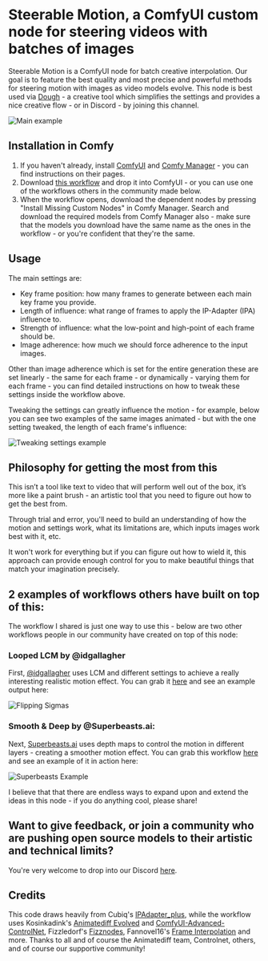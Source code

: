 # Steerable Motion, a ComfyUI custom node for steering videos with batches of images

Steerable Motion is a ComfyUI node for batch creative interpolation. Our goal is to feature the best quality and most precise and powerful methods for steering motion with images as video models evolve.	This node is best used via [Dough](https://github.com/banodoco/dough) - a creative tool which simplifies the settings and provides a nice creative flow - or in Discord - by joining this channel.

![Main example](https://github.com/banodoco/steerable-motion/blob/main/demo/main_example.gif)

## Installation in Comfy

1. If you haven't already, install [ComfyUI](https://github.com/comfyanonymous/ComfyUI) and [Comfy Manager](https://github.com/ltdrdata/ComfyUI-Manager) - you can find instructions on their pages.
2. Download [this workflow](https://raw.githubusercontent.com/banodoco/steerable-motion/main/demo/creative_interpolation_example.json) and drop it into ComfyUI - or you can use one of the workflows others in the community made below.
3. When the workflow opens, download the dependent nodes by pressing "Install Missing Custom Nodes" in Comfy Manager. Search and download the required models from Comfy Manager also - make sure that the models you download have the same name as the ones in the workflow - or you're confident that they're the same.

## Usage

The main settings are:

- Key frame position: how many frames to generate between each main key frame you provide.
- Length of influence: what range of frames to apply the IP-Adapter (IPA) influence to.
- Strength of influence: what the low-point and high-point of each frame should be.
- Image adherence: how much we should force adherence to the input images.

Other than image adherence which is set for the entire generation these are set linearly - the same for each frame - or dynamically - varying them for each frame - you can find detailed instructions on how to tweak these settings inside the workflow above.

Tweaking the settings can greatly influence the motion - for example, below you can see two examples of the same images animated - but with the one setting tweaked, the length of each frame's influence:

![Tweaking settings example](https://github.com/banodoco/steerable-motion/blob/main/demo/tweaking_settings.gif)

## Philosophy for getting the most from this

This isn’t a tool like text to video that will perform well out of the box, it’s more like a paint brush - an artistic tool that you need to figure out how to get the best from. 

Through trial and error, you'll need to build an understanding of how the motion and settings work, what its limitations are, which inputs images work best with it, etc.

It won't work for everything but if you can figure out how to wield it, this approach can provide enough control for you to make beautiful things that match your imagination precisely.

## 2 examples of workflows others have built on top of this:

The workflow I shared is just one way to use this - below are two other workflows people in our community have created on top of this node:

### Looped LCM by @idgallagher

First, [@idgallagher](https://twitter.com/idgallagher) uses LCM and different settings to achieve a really interesting realistic motion effect. You can grab it [here](https://github.com/IDGallagher/storage/blob/main/chiff_distilled_sm.json) and see an example output here:

![Flipping Sigmas](https://github.com/banodoco/steerable-motion/blob/main/demo/flipping_sigmas.gif)

### Smooth & Deep by @Superbeasts.ai:

Next, [Superbeasts.ai](https://www.instagram.com/superbeasts) uses depth maps to control the motion in different layers - creating a smoother motion effect. You can grab this workflow [here](https://raw.githubusercontent.com/banodoco/steerable-motion/main/demo/SuperBeasts-POM-SmoothBatchCreative-V1.3.json) and see an example of it in action here:

![Superbeasts Example](https://github.com/banodoco/steerable-motion/blob/main/demo/superbeasts.gif)

I believe that that there are endless ways to expand upon and extend the ideas in this node - if you do anything cool, please share!

## Want to give feedback, or join a community who are pushing open source models to their artistic and technical limits?

You're very welcome to drop into our Discord [here](https://discord.com/invite/8Wx9dFu5tP).

## Credits

This code draws heavily from Cubiq's [IPAdapter_plus](https://github.com/cubiq/ComfyUI_IPAdapter_plus), while the workflow uses Kosinkadink's [Animatediff Evolved](https://github.com/Kosinkadink/ComfyUI-AnimateDiff-Evolved) and [ComfyUI-Advanced-ControlNet](https://github.com/Kosinkadink/ComfyUI-Advanced-ControlNet), Fizzledorf's [Fizznodes](https://github.com/FizzleDorf/ComfyUI_FizzNodes), Fannovel16's [Frame Interpolation](https://github.com/Fannovel16/ComfyUI-Frame-Interpolation) and more. Thanks to all and of course the Animatediff team, Controlnet, others, and of course our supportive community!

